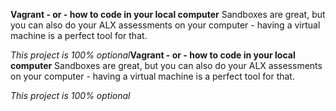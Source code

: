 **Vagrant - or - how to code in your local computer**
Sandboxes are great, but you can also do your ALX assessments on your computer - having a virtual machine is a perfect tool for that.

_This project is 100% optional_**Vagrant - or - how to code in your local computer**
Sandboxes are great, but you can also do your ALX assessments on your computer - having a virtual machine is a perfect tool for that.

_This project is 100% optional_
